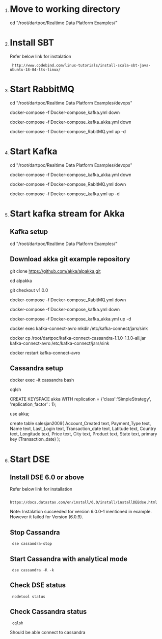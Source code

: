 1. # Move to working directory #
	cd "/root/dartpoc/Realtime Data Platform Examples/"

2. # Install SBT
	Refer below link for instalation

		http://www.codebind.com/linux-tutorials/install-scala-sbt-java-ubuntu-18-04-lts-linux/
	
3. # Start RabbitMQ #
	cd "/root/dartpoc/Realtime Data Platform Examples/devops"

	docker-compose -f Docker-compose_kafka.yml down

	docker-compose -f Docker-compose_kafka_akka.yml down

	docker-compose -f Docker-compose_RabitMQ.yml up -d

4. # Start Kafka #
	cd "/root/dartpoc/Realtime Data Platform Examples/devops"

	docker-compose -f Docker-compose_kafka_akka.yml down

	docker-compose -f Docker-compose_RabitMQ.yml down

	docker-compose -f Docker-compose_kafka.yml up -d
	

5. # Start kafka stream for Akka #
	## Kafka setup ##
	cd "/root/dartpoc/Realtime Data Platform Examples/"
	
	## Download akka git example repository ##

	git clone https://github.com/akka/alpakka.git

	cd alpakka

	git checkout v1.0.0

	docker-compose -f Docker-compose_RabitMQ.yml down

	docker-compose -f Docker-compose_kafka.yml down

	docker-compose -f Docker-compose_kafka_akka.yml up -d

	docker exec kafka-connect-avro mkdir /etc/kafka-connect/jars/sink

	docker cp  /root/dartpoc/kafka-connect-cassandra-1.1.0-1.1.0-all.jar kafka-connect-avro:/etc/kafka-connect/jars/sink

	docker restart kafka-connect-avro
	## Cassandra setup
	docker exec -it cassandra bash

	cqlsh

	CREATE KEYSPACE akka
    WITH replication = {'class':'SimpleStrategy', 'replication_factor' : 1};

	use akka;

	create table salesjan2009(
        Account_Created text,
        Payment_Type text,
        Name text,
        Last_Login text,
        Transaction_date text,
        Latitude text,
        Country text,
        Longitude text,
        Price text,
        City text,
        Product text,
        State text,
    primary key (Transaction_date)
   );

6. # Start DSE #
	## Install DSE 6.0 or above ##
	Refer below link for installation

		https://docs.datastax.com/en/install/6.0/install/installDEBdse.html
	Note: Instalation succeeded for version 6.0.0-1 mentioned in example. However it failed for Version (6.0.9). 
	## Stop Cassandra ##
		dse cassandra-stop
	## Start Cassandra with analytical mode ##
		dse cassandra -R -k
	## Check DSE status ##
		nodetool status
	## Check Cassandra status ##
		cqlsh
	Should be able connect to cassandra
